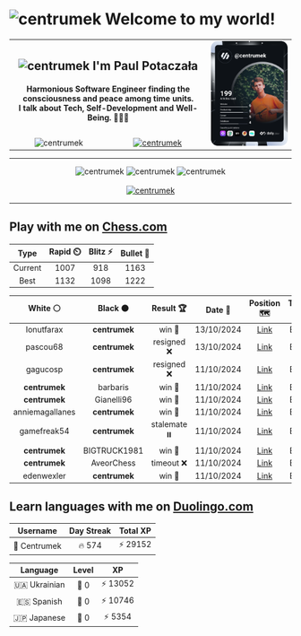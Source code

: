 <h1>
  <img
    src="https://emojis.slackmojis.com/emojis/images/1531849430/4246/blob-sunglasses.gif"
    width="30"
    alt="centrumek"
  />
  Welcome to my world!
</h1>

<table>
  <tbody>
    <tr>
      <td align="center" width="70%" colspan="2">
        <h2>
          <img
            src="https://raw.githubusercontent.com/MartinHeinz/MartinHeinz/master/wave.gif"
            width="30px"
            alt="centrumek"
          />
          I'm Paul Potaczała
        </h2>
        <h4>
          Harmonious Software Engineer finding the consciousness and peace among time units.
          <br/>
          I talk about Tech, Self-Development and Well-Being. 🌿🧘🚀
        </h4>
      </td>
      <td width="30%" rowspan="2">
        <a href="https://app.daily.dev/centrumek">
          <img
            src="./devcard.svg"
            alt="centrumek"
          />
        </a>
      </td>
    </tr>
    <tr align="center">
      <td>
        <img
          src="https://komarev.com/ghpvc/?username=centrumek&label=visitors&color=0e75b6&style=flat"
          alt="centrumek"
        >
      </td>
      <td>
        <a href="https://stackoverflow.com/users/14496012/centrumek">
          <img
            src="https://stackoverflow.com/users/flair/14496012.png?theme=dark"
            alt="centrumek"
          >
        </a>
      </td>
    </tr>
  </tbody>
</table>

---
<div align="center">
  <img 
    src="https://github-readme-stats.vercel.app/api?username=centrumek&show_icons=true&count_private=true&theme=dark&hide_border=true&hide=issues,contribs&bg_color=00000000"
    alt="centrumek"
  />
  <img
    src="https://github-readme-stats.vercel.app/api/top-langs/?username=centrumek&layout=compact&hide_border=true&theme=dark&bg_color=00000000&langs_count=6&exclude_repo=air-statistic-app"
    alt="centrumek"
  />
  <img 
    src="https://github-readme-streak-stats.herokuapp.com?user=centrumek&theme=dark&hide_border=true&background=FFFFFF00"
    alt="centrumek"
  />
  <br/>
  <br/>
  <a href="https://www.buymeacoffee.com/centrumek">
    <img
      src="https://cdn.buymeacoffee.com/buttons/v2/default-orange.png"
      height="50"
      width="210"
      alt="centrumek"
    />
  </a>
</div>

---

## Play with me on [Chess.com](https://www.chess.com/member/centrumek)

<div align="center">
<!--START_SECTION:chessStats-->
<!-- Automatically generated with https://github.com/Balastrong/chess-stats-action -->

| Type | Rapid ⏲️ | Blitz ⚡ | Bullet 🔫 |
|:---:|:---:|:---:|:---:|
| Current | 1007 | 918 | 1163 |
| Best | 1132 | 1098 | 1222 |

| White ⚪ | Black ⚫ | Result 🏆 | Date 📅 | Position 🗺️ | Type 🕕 |
|:---:|:---:|:---:|:---:|:---:|:---:|
| Ionutfarax | **centrumek** | win 🥇 | 13/10/2024 | <a href="http://www.ee.unb.ca/cgi-bin/tervo/fen.pl?select=2kr4/pp4Np/5n2/3p4/6n1/1P1P1Q2/P4PPq/RN3RK1 w - -">Link</a> | Blitz |
| pascou68 | **centrumek** | resigned ❌ | 13/10/2024 | <a href="http://www.ee.unb.ca/cgi-bin/tervo/fen.pl?select=1R6/5k2/8/6P1/5K1P/8/1Pb5/8 b - -">Link</a> | Blitz |
| gagucosp | **centrumek** | resigned ❌ | 11/10/2024 | <a href="http://www.ee.unb.ca/cgi-bin/tervo/fen.pl?select=6n1/p2nk3/6Qb/2pPp3/8/2N2P2/PPP3PR/1K1R2N1 b - -">Link</a> | Blitz |
| **centrumek** | barbaris | win 🥇 | 11/10/2024 | <a href="http://www.ee.unb.ca/cgi-bin/tervo/fen.pl?select=r1bqr3/pp4Q1/3bk3/5B1P/1pPpPp2/1P1P4/P7/RN2K1NR b KQ -">Link</a> | Blitz |
| **centrumek** | Gianelli96 | win 🥇 | 11/10/2024 | <a href="http://www.ee.unb.ca/cgi-bin/tervo/fen.pl?select=8/8/6p1/1k5p/2pB1P1P/2K1p1P1/8/7Q b - -">Link</a> | Blitz |
| anniemagallanes | **centrumek** | win 🥇 | 11/10/2024 | <a href="http://www.ee.unb.ca/cgi-bin/tervo/fen.pl?select=8/2p1n1b1/2kp1N2/4p1p1/2P1P3/2B3Pp/3P3P/4q2K w - -">Link</a> | Blitz |
| gamefreak54 | **centrumek** | stalemate ⏸️ | 11/10/2024 | <a href="http://www.ee.unb.ca/cgi-bin/tervo/fen.pl?select=7K/5k2/5P2/8/8/8/8/qq6 w - -">Link</a> | Blitz |
| **centrumek** | BIGTRUCK1981 | win 🥇 | 11/10/2024 | <a href="http://www.ee.unb.ca/cgi-bin/tervo/fen.pl?select=8/8/8/8/8/4K3/8/1Q2k3 b - -">Link</a> | Blitz |
| **centrumek** | AveorChess | timeout ❌ | 11/10/2024 | <a href="http://www.ee.unb.ca/cgi-bin/tervo/fen.pl?select=3q4/p5p1/1p2kb1p/2p5/P1P5/8/KP6/8 w - -">Link</a> | Blitz |
| edenwexler | **centrumek** | win 🥇 | 11/10/2024 | <a href="http://www.ee.unb.ca/cgi-bin/tervo/fen.pl?select=8/3nk3/p1Qp4/B1pPp3/5p2/3P1Pp1/PP4Kr/2R2R1r w - -">Link</a> | Blitz |

<!--END_SECTION:chessStats-->
</div>

## Learn languages with me on [Duolingo.com](https://www.duolingo.com/profile/Centrumek)

<div align="center">
<!--START_SECTION:duolingoStats-->
<!-- Automatically generated with https://github.com/centrumek/duolingo-readme-stats-->

| Username | Day Streak | Total XP |
|:---:|:---:|:---:|
| 👤 Centrumek | 🔥 574 | ⚡ 29152 |

| Language | Level | XP |
|:---:|:---:|:---:|
| 🇺🇦 Ukrainian | 👑 0 | ⚡ 13052 |
| 🇪🇸 Spanish | 👑 0 | ⚡ 10746 |
| 🇯🇵 Japanese | 👑 0 | ⚡ 5354 |

<!--END_SECTION:duolingoStats-->
</div>
<!--
**centrumek/centrumek** is a ✨ _special_ ✨ repository because its `README.md` (this file) appears on your GitHub profile.

Here are some ideas to get you started:

- 🔭 I’m currently working on ...
- 🌱 I’m currently learning ...
- 👯 I’m looking to collaborate on ...
- 🤔 I’m looking for help with ...
- 💬 Ask me about ...
- 📫 How to reach me: ...
- 😄 Pronouns: ...
- ⚡ Fun fact: ...
-->
